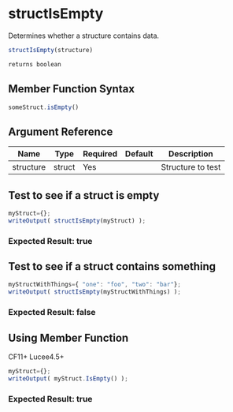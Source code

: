 # structIsEmpty

Determines whether a structure contains data.

```javascript
structIsEmpty(structure)
```

```javascript
returns boolean
```

## Member Function Syntax

```javascript
someStruct.isEmpty()
```

## Argument Reference

| Name | Type | Required | Default | Description |
| --- | --- | --- | --- | --- |
| structure | struct | Yes |  | Structure to test |

## Test to see if a struct is empty

```javascript
myStruct={};
writeOutput( structIsEmpty(myStruct) );
```

### Expected Result: true

## Test to see if a struct contains something

```javascript
myStructWithThings={ "one": "foo", "two": "bar"};
writeOutput( structIsEmpty(myStructWithThings) );
```

### Expected Result: false

## Using Member Function

CF11+ Lucee4.5+

```javascript
myStruct={};
writeOutput( myStruct.IsEmpty() );
```

### Expected Result: true
